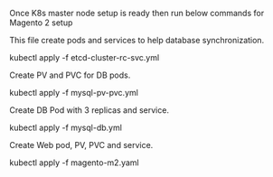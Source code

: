 Once K8s master node setup is ready then run below commands for Magento 2 setup


This file create pods and services to help database synchronization.

kubectl apply -f etcd-cluster-rc-svc.yml


Create PV and PVC for DB pods.

kubectl apply -f mysql-pv-pvc.yml



Create DB Pod with 3 replicas and service.

kubectl apply -f mysql-db.yml



Create Web pod, PV, PVC and service.

kubectl apply -f magento-m2.yaml
